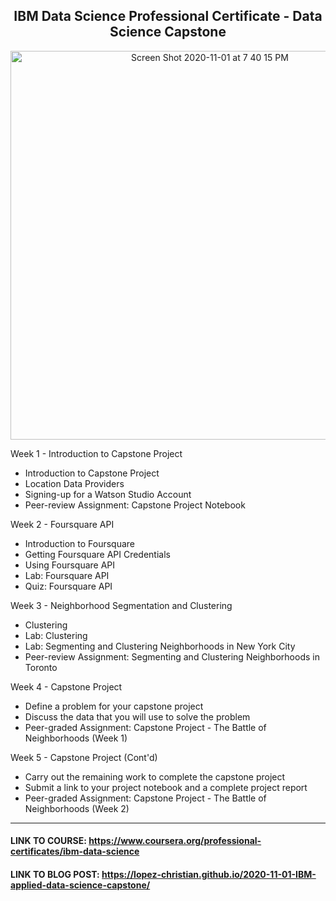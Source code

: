 ## <center>IBM Data Science Professional Certificate - Data Science Capstone</center>

<p align="center">
<img width="622" alt="Screen Shot 2020-11-01 at 7 40 15 PM" src="https://user-images.githubusercontent.com/53641091/97827787-2064d900-1c7a-11eb-8f69-42e6ac47c367.png">
</p>

Week 1 - Introduction to Capstone Project
* Introduction to Capstone Project
* Location Data Providers
* Signing-up for a Watson Studio Account
* Peer-review Assignment: Capstone Project Notebook

Week 2 - Foursquare API
* Introduction to Foursquare
* Getting Foursquare API Credentials
* Using Foursquare API
* Lab: Foursquare API
* Quiz: Foursquare API

Week 3 - Neighborhood Segmentation and Clustering
* Clustering
* Lab: Clustering
* Lab: Segmenting and Clustering Neighborhoods in New York City
* Peer-review Assignment: Segmenting and Clustering Neighborhoods in Toronto

Week 4 - Capstone Project
* Define a problem for your capstone project
* Discuss the data that you will use to solve the problem
* Peer-graded Assignment: Capstone Project - The Battle of Neighborhoods (Week 1)

Week 5 - Capstone Project (Cont'd)
* Carry out the remaining work to complete the capstone project
* Submit a link to your project notebook and a complete project report
* Peer-graded Assignment: Capstone Project - The Battle of Neighborhoods (Week 2)

___

#### LINK TO COURSE: https://www.coursera.org/professional-certificates/ibm-data-science
#### LINK TO BLOG POST: https://lopez-christian.github.io/2020-11-01-IBM-applied-data-science-capstone/
